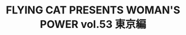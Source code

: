 ---
layout: post
category: live
title: FLYING CAT PRESENTS WOMAN'S POWER vol.53 東京編
place: 目黒LIVE STATION
tags: solo
---
